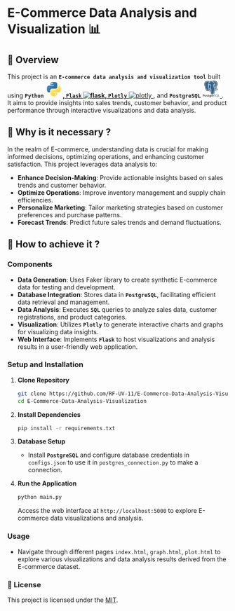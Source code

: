 # E-Commerce Data Analysis and Visualization 📊

## 🌟 Overview
This project is an **`E-commerce data analysis and visualization tool`** built using **`Python` <a href="https://www.python.org" target="_blank" rel="noreferrer"> <img src="https://raw.githubusercontent.com/devicons/devicon/master/icons/python/python-original.svg" alt="python" width="40" height="40"/>, `Flask` <a href="https://flask.palletsprojects.com/" target="_blank" rel="noreferrer"> <img src="https://www.vectorlogo.zone/logos/pocoo_flask/pocoo_flask-icon.svg" alt="flask" width="40" height="40"/>, `Plotly`** <a href="https://plotly.com/" target="_blank" rel="noreferrer"> <img src="https://avatars.githubusercontent.com/u/5997976?s=280&v=4" alt="plotly" width="40" height="40"/> </a>, and **`PostgreSQL`** <a href="https://www.postgresql.org" target="_blank" rel="noreferrer"> <img src="https://raw.githubusercontent.com/devicons/devicon/master/icons/postgresql/postgresql-original-wordmark.svg" alt="postgresql" width="40" height="40"/> </a>  . It aims to provide insights into sales trends, customer behavior, and product performance through interactive visualizations and data analysis.

## 🚀 Why is it necessary ?
In the realm of E-commerce, understanding data is crucial for making informed decisions, optimizing operations, and enhancing customer satisfaction. This project leverages data analysis to:
- **Enhance Decision-Making**: Provide actionable insights based on sales trends and customer behavior.
- **Optimize Operations**: Improve inventory management and supply chain efficiencies.
- **Personalize Marketing**: Tailor marketing strategies based on customer preferences and purchase patterns.
- **Forecast Trends**: Predict future sales trends and demand fluctuations.

## 🔧 How to achieve it ?
### Components
- **Data Generation**: Uses Faker library to create synthetic E-commerce data for testing and development.
- **Database Integration**: Stores data in **`PostgreSQL`**, facilitating efficient data retrieval and management.
- **Data Analysis**: Executes **`SQL`** queries to analyze sales data, customer registrations, and product categories.
- **Visualization**: Utilizes **`Plotly`** to generate interactive charts and graphs for visualizing data insights.
- **Web Interface**: Implements **`Flask`** to host visualizations and analysis results in a user-friendly web application.

### Setup and Installation
1. **Clone Repository**
   ```bash
   git clone https://github.com/RF-UV-11/E-Commerce-Data-Analysis-Visualization.git
   cd E-Commerce-Data-Analysis-Visualization

2. **Install Dependencies**
   ```bash
   pip install -r requirements.txt
   ```

3. **Database Setup**
   - Install **`PostgreSQL`** and configure database credentials in `configs.json` to use it in `postgres_connection.py` to make a connection.

4. **Run the Application**
   ```bash
   python main.py
   ```
   Access the web interface at `http://localhost:5000` to explore E-commerce data visualizations and analysis.

### Usage
- Navigate through different pages `index.html`, `graph.html`, `plot.html` to explore various visualizations and data analysis results derived from the E-commerce dataset.


### 📄 License
This project is licensed under the [MIT](https://choosealicense.com/licenses/mit/).
